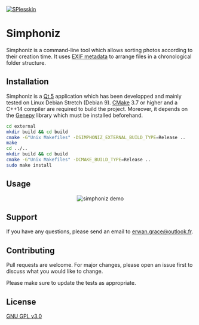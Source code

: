 [![SPlesskin](https://circleci.com/gh/SPlesskin/simphoniz.svg?style=svg)](https://circleci.com/gh/SPlesskin/simphoniz)

# Simphoniz

Simphoniz is a command-line tool which allows sorting photos according to their creation time. It
uses [EXIF metadata](https://en.wikipedia.org/wiki/Exif) to arrange files in a chronological folder
structure.

## Installation

Simphoniz is a [Qt 5](https://www.qt.io/) application which has been developped and mainly tested on
Linux Debian Stretch (Debian 9). [CMake](https://cmake.org/) 3.7 or higher and a C++14 compiler are
required to build the project. Moreover, it depends on the [Genepy](https://github.com/SPlesskin/genepy)
library which must be installed beforehand.

```bash
cd external
mkdir build && cd build
cmake -G"Unix Makefiles" -DSIMPHONIZ_EXTERNAL_BUILD_TYPE=Release ..
make
cd ../..
mkdir build && cd build
cmake -G"Unix Makefiles" -DCMAKE_BUILD_TYPE=Release ..
sudo make install
```

## Usage

<p align="center">
    <img src="resources/images/demo.svg?sanitize=true" alt="simphoniz demo" />
</p>

## Support

If you have any questions, please send an email to <erwan.grace@outlook.fr>.

## Contributing

Pull requests are welcome. For major changes, please open an issue first to discuss what you would
like to change.

Please make sure to update the tests as appropriate.

## License

[GNU GPL v3.0](https://choosealicense.com/licenses/gpl-3.0/)
